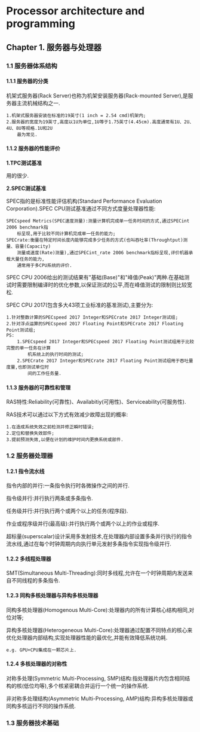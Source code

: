 # Processor architecture and programming

## Chapter 1. 服务器与处理器

### 1.1 服务器体系结构

#### 1.1.1 服务器的分类

机架式服务器(Rack Server)也称为机架安装服务器(Rack-mounted Server),是服务器主流机械结构之一.

	1.机架式服务器安装在标准的19英寸(1 inch = 2.54 cmd)机架内;
	2.服务器的宽度为19英寸,高度以1U为单位,1U等于1.75英寸(4.45cm).高度通常有1U、2U、4U、8U等规格.1U和2U
		最为常见.

#### 1.1.2 服务器的性能评价

**1.TPC测试基准**

用的很少.

**2.SPEC测试基准**

SPEC指的是标准性能评估机构(Standard Performance Evaluation Corporation).SPEC CPU测试基准通过不同方式度量处理器性能:

	SPECspeed Metrics(SPEC速度测量):测量计算机完成单一任务时间的方式,通过SPECint 2006 benchmark指
		标呈现,用于比较不同计算机完成单一任务的能力;
	SPECrate:衡量在特定时间长度内能够完成多少任务的方式(也叫吞吐率(Throughtput)测量、容量(Capacity)
		测量或速度(Rate)测量),通过SPECint_rate 2006 benchmark指标呈现,评价机器承载大量任务的能力,
		通常用于多CPU系统的评价.

SPEC CPU 2006给出的测试结果有"基础(Base)"和"峰值(Peak)"两种.在基础测试时需要限制编译时的优化参数,以保证测试的公平,而在峰值测试的限制则比较宽松.

SPEC CPU 2017(包含多大43项工业标准的基准测试),主要分为:

	1.针对整数计算的SPECspeed 2017 Integer和SPECrate 2017 Integer测试组;
	2.针对浮点运算的SPECspeed 2017 Floating Point和SPECrate 2017 Floating Point测试组;
	PS:
		1.SPECspeed 2017 Integer和SPECspeed 2017 Floating Point测试组用于比较完整的单一任务在计算
			机系统上的执行时间的测试;
		2.SPECrate 2017 Integer和SPECrate 2017 Floating Point测试组用于吞吐量度量,也即测试单位时
			间的工作任务量.

#### 1.1.3 服务器的可靠性和管理

RAS特性:Reliability(可靠性)、Availabitiy(可用性)、Serviceability(可服务性).

RAS技术可以通过以下方式有效减少故障出现的概率:

	1.在造成系统失效之前检测并修正瞬时错误;
	2.定位和替换失效部件;
	3.提前预测失效,以便在计划的维护时间内更换系统或部件.

### 1.2 服务器处理器

#### 1.2.1 指令流水线

指令内部的并行:一条指令执行时各微操作之间的并行.

指令级并行:并行执行两条或多条指令.

任务级并行:并行执行两个或两个以上的任务(程序段).

作业或程序级并行(最高级):并行执行两个或两个以上的作业或程序.

超标量(superscalar)设计采用多发射技术,在处理器内部设置多条并行执行的指令流水线,通过在每个时钟周期内向执行单元发射多条指令实现指令级并行.

#### 1.2.2 多线程处理器

SMT(Simultaneous Multi-Threading):同时多线程,允许在一个时钟周期内发送来自不同线程的多条指令.

#### 1.2.3 同构多核处理器与异构多核处理器

同构多核处理器(Homogenous Multi-Core):处理器内的所有计算核心结构相同,对位对等;

异构多核处理器(Heterogeneous Multi-Core):处理器通过配置不同特点的核心来优化处理器内部结构,实现处理器性能的最优化,并能有效降低系统功耗.

	e.g. GPU+CPU集成在一颗芯片上.

#### 1.2.4 多核处理器的对称性

对称多处理(Symmetric Multi-Processing, SMP)结构:指处理器片内包含相同结构的核(低位均等),多个核紧密耦合并运行一个统一的操作系统.

非对称多处理结构(Asymmetric Multi-Processing, AMP)结构:异构多核处理器或同构多核运行不同的操作系统.

### 1.3 服务器技术基础